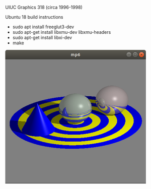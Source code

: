 UIUC Graphics 318 (circa 1996-1998)

Ubuntu 18 build instructions

- sudo apt install freeglut3-dev
- sudo apt-get install libxmu-dev libxmu-headers
- sudo apt-get install libxi-dev
- make

![Alt text](screenshot.png?raw=true)
